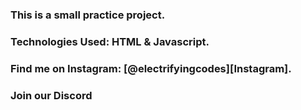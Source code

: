 ### This is a small practice project.

### Technologies Used: HTML & Javascript.

### Find me on Instagram: [@electrifyingcodes][Instagram].
### Join our Discord

[Instgram]: https://www.instagram.com/electrifying_codes
[discord]: https://discord.com/in